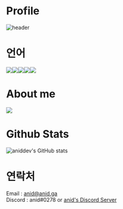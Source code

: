 # Profile
![header](https://capsule-render.vercel.app/api?type=shark&color=ABCDFF&height=250&section=header&text=aniddev%27s%20GitHub&fontSize=70&animation=scaleIn)
# 언어
<img src="https://img.shields.io/badge/HTML5-E34F26?style=flat-square&logo=HTML5&logoColor=black"><img src="https://img.shields.io/badge/CSS-1572B6?style=flat-square&logo=CSS&logoColor=black"><img src="https://img.shields.io/badge/JavaScript-F7DF1E?style=flat-square&logo=JavaScript&logoColor=white"/><img src="https://img.shields.io/badge/Node.js-339933?style=339933&logo=JS&logoColor=339933"><img src="https://img.shields.io/badge/Express.js-000000?style=flat-square&logo=ex&logoColor=000000">
# About me
<a href="https://velog.io/@anid"><img src="https://img.shields.io/badge/velog-1DBF73?style=flat-square&logo=Vimeo&logoColor=white"/></a>
# Github Stats
![aniddev's GitHub stats](https://github-readme-stats.vercel.app/api?username=aniddev&show_icons=true)
# 연락처
Email : <a href="mailo:anid@anid.ga">anid@anid.ga</a><br>
Discord : anid#0278 or <a href="https://discord.gg/eTWsjKR2tm">anid's Discord Server</a>
